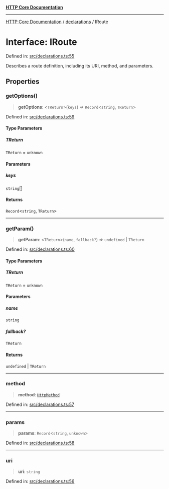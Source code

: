 [**HTTP Core Documentation**](../../README.md)

***

[HTTP Core Documentation](../../README.md) / [declarations](../README.md) / IRoute

# Interface: IRoute

Defined in: [src/declarations.ts:55](https://github.com/stonemjs/http-core/blob/0d369869add0f1630e9b5b2cd1421e57ee8d3865/src/declarations.ts#L55)

Describes a route definition, including its URI, method, and parameters.

## Properties

### getOptions()

> **getOptions**: \<`TReturn`\>(`keys`) => `Record`\<`string`, `TReturn`\>

Defined in: [src/declarations.ts:59](https://github.com/stonemjs/http-core/blob/0d369869add0f1630e9b5b2cd1421e57ee8d3865/src/declarations.ts#L59)

#### Type Parameters

##### TReturn

`TReturn` = `unknown`

#### Parameters

##### keys

`string`[]

#### Returns

`Record`\<`string`, `TReturn`\>

***

### getParam()

> **getParam**: \<`TReturn`\>(`name`, `fallback?`) => `undefined` \| `TReturn`

Defined in: [src/declarations.ts:60](https://github.com/stonemjs/http-core/blob/0d369869add0f1630e9b5b2cd1421e57ee8d3865/src/declarations.ts#L60)

#### Type Parameters

##### TReturn

`TReturn` = `unknown`

#### Parameters

##### name

`string`

##### fallback?

`TReturn`

#### Returns

`undefined` \| `TReturn`

***

### method

> **method**: [`HttpMethod`](../type-aliases/HttpMethod.md)

Defined in: [src/declarations.ts:57](https://github.com/stonemjs/http-core/blob/0d369869add0f1630e9b5b2cd1421e57ee8d3865/src/declarations.ts#L57)

***

### params

> **params**: `Record`\<`string`, `unknown`\>

Defined in: [src/declarations.ts:58](https://github.com/stonemjs/http-core/blob/0d369869add0f1630e9b5b2cd1421e57ee8d3865/src/declarations.ts#L58)

***

### uri

> **uri**: `string`

Defined in: [src/declarations.ts:56](https://github.com/stonemjs/http-core/blob/0d369869add0f1630e9b5b2cd1421e57ee8d3865/src/declarations.ts#L56)

